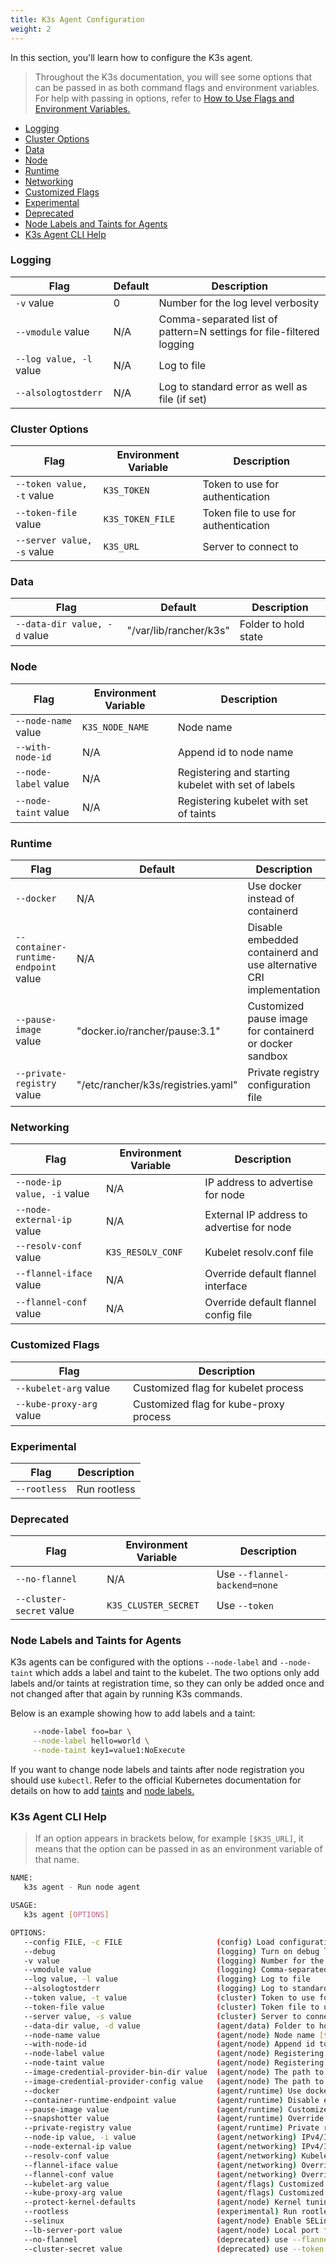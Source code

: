 ```yaml
---
title: K3s Agent Configuration
weight: 2
---
```

In this section, you'll learn how to configure the K3s agent.

> Throughout the K3s documentation, you will see some options that can be passed in as both command flags and environment variables. For help with passing in options, refer to [How to Use Flags and Environment Variables.](/reference/how-to-flags)

- [Logging](#logging)
- [Cluster Options](#cluster-options)
- [Data](#data)
- [Node](#node)
- [Runtime](#runtime)
- [Networking](#networking)
- [Customized Flags](#customized-flags)
- [Experimental](#experimental)
- [Deprecated](#deprecated)
- [Node Labels and Taints for Agents](#node-labels-and-taints-for-agents)
- [K3s Agent CLI Help](#k3s-agent-cli-help)

### Logging

| Flag | Default | Description |
|------|---------|-------------|
|   `-v` value    |     0         | Number for the log level verbosity        |
|   `--vmodule` value   | N/A        | Comma-separated list of pattern=N settings for file-filtered logging        |
|   `--log value, -l` value  |  N/A    | Log to file   |
|   `--alsologtostderr`  | N/A        | Log to standard error as well as file (if set)     | 

### Cluster Options
| Flag | Environment Variable | Description |
|------|----------------------|-------------|
|   `--token value, -t` value  | `K3S_TOKEN`    | Token to use for authentication    |
|   `--token-file` value   |  `K3S_TOKEN_FILE`     | Token file to use for authentication       |
|   `--server value, -s` value  | `K3S_URL`    | Server to connect to     |


### Data
| Flag | Default | Description |
|------|---------|-------------|
|   `--data-dir value, -d` value  | "/var/lib/rancher/k3s"    |  Folder to hold state |

### Node
| Flag | Environment Variable | Description |
|------|----------------------|-------------|
|   `--node-name` value |  `K3S_NODE_NAME`      |  Node name       |
|   `--with-node-id`    |  N/A         | Append id to node name      |
|   `--node-label` value |    N/A        |  Registering and starting kubelet with set of labels   |
|   `--node-taint` value |      N/A     | Registering kubelet with set of taints    |

### Runtime
| Flag | Default | Description |
|------|---------|-------------|
|   `--docker` |      N/A        |      Use docker instead of containerd       |
|   `--container-runtime-endpoint` value | N/A   |  Disable embedded containerd and use alternative CRI implementation |
|   `--pause-image` value | "docker.io/rancher/pause:3.1"     |  Customized pause image for containerd or docker sandbox       | (agent/runtime)  (default: )
|   `--private-registry` value | "/etc/rancher/k3s/registries.yaml"    |   Private registry configuration file   |

### Networking
| Flag | Environment Variable | Description |
|------|----------------------|-------------|
|   `--node-ip value, -i` value | N/A   |   IP address to advertise for node  |
|   `--node-external-ip` value |  N/A   | External IP address to advertise for node      |
|   `--resolv-conf` value |   `K3S_RESOLV_CONF`    |  Kubelet resolv.conf file      | 
|   `--flannel-iface` value |    N/A   | Override default flannel interface      |
|   `--flannel-conf` value |    N/A     |  Override default flannel config file |

### Customized Flags
| Flag |  Description |
|------|--------------|
|   `--kubelet-arg` value |   Customized flag for kubelet process      | 
|   `--kube-proxy-arg` value |   Customized flag for kube-proxy process    |

### Experimental
| Flag |  Description |
|------|--------------|
|   `--rootless`  |     Run rootless           |

### Deprecated
| Flag | Environment Variable | Description |
|------|----------------------|-------------|
|   `--no-flannel`   |   N/A       |   Use `--flannel-backend=none`       | 
|   `--cluster-secret` value  |   `K3S_CLUSTER_SECRET`     |    Use `--token` |

### Node Labels and Taints for Agents

K3s agents can be configured with the options `--node-label` and `--node-taint` which adds a label and taint to the kubelet. The two options only add labels and/or taints at registration time, so they can only be added once and not changed after that again by running K3s commands.

Below is an example showing how to add labels and a taint:
```bash
     --node-label foo=bar \
     --node-label hello=world \
     --node-taint key1=value1:NoExecute
```

If you want to change node labels and taints after node registration you should use `kubectl`. Refer to the official Kubernetes documentation for details on how to add [taints](https://kubernetes.io/docs/concepts/configuration/taint-and-toleration/) and [node labels.](https://kubernetes.io/docs/tasks/configure-pod-container/assign-pods-nodes/#add-a-label-to-a-node)

### K3s Agent CLI Help

> If an option appears in brackets below, for example `[$K3S_URL]`, it means that the option can be passed in as an environment variable of that name.

```bash
NAME:
   k3s agent - Run node agent

USAGE:
   k3s agent [OPTIONS]

OPTIONS:
   --config FILE, -c FILE                     (config) Load configuration from FILE (default: "/etc/rancher/k3s/config.yaml") [$K3S_CONFIG_FILE]
   --debug                                    (logging) Turn on debug logs [$K3S_DEBUG]
   -v value                                   (logging) Number for the log level verbosity (default: 0)
   --vmodule value                            (logging) Comma-separated list of pattern=N settings for file-filtered logging
   --log value, -l value                      (logging) Log to file
   --alsologtostderr                          (logging) Log to standard error as well as file (if set)
   --token value, -t value                    (cluster) Token to use for authentication [$K3S_TOKEN]
   --token-file value                         (cluster) Token file to use for authentication [$K3S_TOKEN_FILE]
   --server value, -s value                   (cluster) Server to connect to [$K3S_URL]
   --data-dir value, -d value                 (agent/data) Folder to hold state (default: "/var/lib/rancher/k3s")
   --node-name value                          (agent/node) Node name [$K3S_NODE_NAME]
   --with-node-id                             (agent/node) Append id to node name
   --node-label value                         (agent/node) Registering and starting kubelet with set of labels
   --node-taint value                         (agent/node) Registering kubelet with set of taints
   --image-credential-provider-bin-dir value  (agent/node) The path to the directory where credential provider plugin binaries are located (default: "/var/lib/rancher/credentialprovider/bin")
   --image-credential-provider-config value   (agent/node) The path to the credential provider plugin config file (default: "/var/lib/rancher/credentialprovider/config.yaml")
   --docker                                   (agent/runtime) Use docker instead of containerd
   --container-runtime-endpoint value         (agent/runtime) Disable embedded containerd and use alternative CRI implementation
   --pause-image value                        (agent/runtime) Customized pause image for containerd or docker sandbox (default: "rancher/mirrored-pause:3.6")
   --snapshotter value                        (agent/runtime) Override default containerd snapshotter (default: "overlayfs")
   --private-registry value                   (agent/runtime) Private registry configuration file (default: "/etc/rancher/k3s/registries.yaml")
   --node-ip value, -i value                  (agent/networking) IPv4/IPv6 addresses to advertise for node
   --node-external-ip value                   (agent/networking) IPv4/IPv6 external IP addresses to advertise for node
   --resolv-conf value                        (agent/networking) Kubelet resolv.conf file [$K3S_RESOLV_CONF]
   --flannel-iface value                      (agent/networking) Override default flannel interface
   --flannel-conf value                       (agent/networking) Override default flannel config file
   --kubelet-arg value                        (agent/flags) Customized flag for kubelet process
   --kube-proxy-arg value                     (agent/flags) Customized flag for kube-proxy process
   --protect-kernel-defaults                  (agent/node) Kernel tuning behavior. If set, error if kernel tunables are different than kubelet defaults.
   --rootless                                 (experimental) Run rootless
   --selinux                                  (agent/node) Enable SELinux in containerd [$K3S_SELINUX]
   --lb-server-port value                     (agent/node) Local port for supervisor client load-balancer. If the supervisor and apiserver are not colocated an additional port 1 less than this port will also be used for the apiserver client load-balancer. (default: 6444) [$K3S_LB_SERVER_PORT]
   --no-flannel                               (deprecated) use --flannel-backend=none
   --cluster-secret value                     (deprecated) use --token [$K3S_CLUSTER_SECRET]
```
